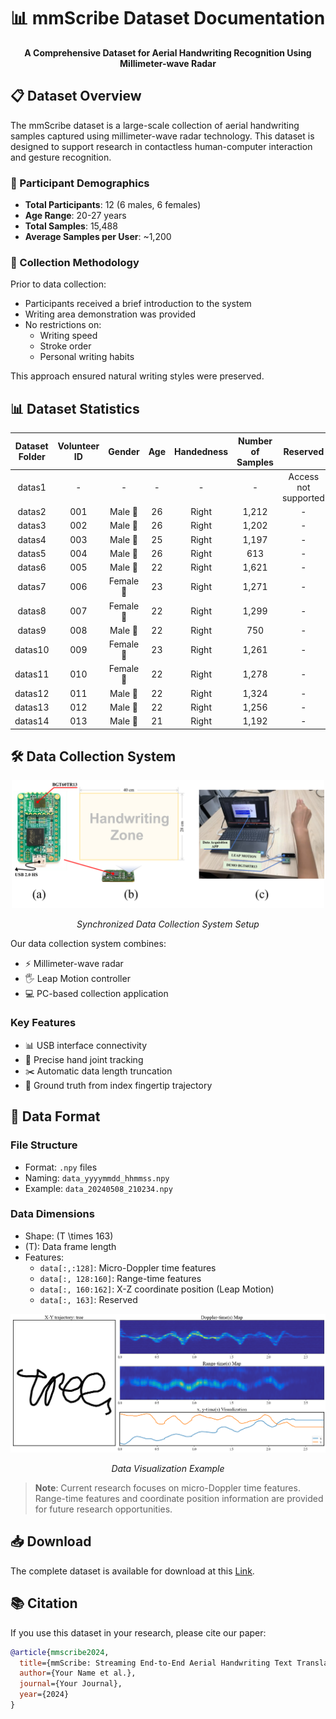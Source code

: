 # 📊 mmScribe Dataset Documentation

<div align="center">
  
**A Comprehensive Dataset for Aerial Handwriting Recognition Using Millimeter-wave Radar**

</div>

## 📋 Dataset Overview

The mmScribe dataset is a large-scale collection of aerial handwriting samples captured using millimeter-wave radar technology. This dataset is designed to support research in contactless human-computer interaction and gesture recognition.

### 👥 Participant Demographics

- **Total Participants**: 12 (6 males, 6 females)
- **Age Range**: 20-27 years
- **Total Samples**: 15,488
- **Average Samples per User**: ~1,200

### 📝 Collection Methodology

Prior to data collection:
- Participants received a brief introduction to the system
- Writing area demonstration was provided
- No restrictions on:
  - Writing speed
  - Stroke order
  - Personal writing habits

This approach ensured natural writing styles were preserved.

## 📊 Dataset Statistics

<div align="center">

| Dataset Folder | Volunteer ID | Gender | Age | Handedness | Number of Samples | Reserved |
|:--------------:|:------------:|:------:|:---:|:----------:|:----------------:|:---------:|
| datas1         | -            | -      | -   | -          | -                | Access not supported |
| datas2         | 001          | Male 👨 | 26  | Right      | 1,212            | - |
| datas3         | 002          | Male 👨 | 26  | Right      | 1,202            | - |
| datas4         | 003          | Male 👨 | 25  | Right      | 1,197            | - |
| datas5         | 004          | Male 👨 | 26  | Right      | 613              | - |
| datas6         | 005          | Male 👨 | 22  | Right      | 1,621            | - |
| datas7         | 006          | Female 👩 | 23  | Right      | 1,271            | - |
| datas8         | 007          | Female 👩 | 22  | Right      | 1,299            | - |
| datas9         | 008          | Male 👨 | 22  | Right      | 750              | - |
| datas10        | 009          | Female 👩 | 23  | Right      | 1,261            | - |
| datas11        | 010          | Female 👩 | 22  | Right      | 1,278            | - |
| datas12        | 011          | Male 👨 | 22  | Right      | 1,324            | - |
| datas13        | 012          | Male 👨 | 22  | Right      | 1,256            | - |
| datas14        | 013          | Male 👨 | 21  | Right      | 1,192            | - |

</div>

## 🛠️ Data Collection System

<div align="center">
  <img src="../res/fig7.png" alt="Data Collection System" width="500"/>
  <p><em>Synchronized Data Collection System Setup</em></p>
</div>

Our data collection system combines:
- ⚡ Millimeter-wave radar
- 🖐️ Leap Motion controller
- 💻 PC-based collection application

### Key Features
- 📊 USB interface connectivity
- 🎯 Precise hand joint tracking
- ✂️ Automatic data length truncation
- 📍 Ground truth from index fingertip trajectory

## 📁 Data Format

### File Structure
- Format: `.npy` files
- Naming: `data_yyyymmdd_hhmmss.npy`
- Example: `data_20240508_210234.npy`

### Data Dimensions
- Shape: \(T \times 163\)
- \(T\): Data frame length
- Features:
  - `data[:,:128]`: Micro-Doppler time features
  - `data[:, 128:160]`: Range-time features
  - `data[:, 160:162]`: X-Z coordinate position (Leap Motion)
  - `data[:, 163]`: Reserved

<div align="center">
  <img src="../res/fig9.png" alt="Data Visualization" width="600"/>
  <p><em>Data Visualization Example</em></p>
</div>

> **Note**: Current research focuses on micro-Doppler time features. Range-time features and coordinate position information are provided for future research opportunities.

## 📥 Download

The complete dataset is available for download at this [Link](https://drive.google.com/drive/folders/1QLft6EX2YqXKLQdCAynuIpeRZuttKSZM?usp=sharing).

## 📚 Citation

If you use this dataset in your research, please cite our paper:
```bibtex
@article{mmscribe2024,
  title={mmScribe: Streaming End-to-End Aerial Handwriting Text Translation via mmWave Radar},
  author={Your Name et al.},
  journal={Your Journal},
  year={2024}
}
```

